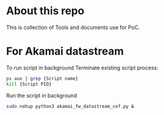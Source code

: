 # About this repo

This is collection of Tools and documents use for PoC.

# For Akamai datastream

To run script in background
Terminate existing script process:

```bash
ps aux | grep {Script name}
kill {Script PID}
```

Run the script in background

```bash
sudo nohup python3 akamai_fw_datastream_cef.py &
```

